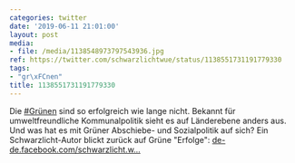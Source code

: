 ```yaml
---
categories: twitter
date: '2019-06-11 21:01:00'
layout: post
media:
- file: /media/1138548973797543936.jpg
ref: https://twitter.com/schwarzlichtwue/status/1138551731191779330
tags:
- "gr\xFCnen"
title: 1138551731191779330
---
```

Die [#Grünen](/t/grünen) sind so erfolgreich wie lange nicht. Bekannt für umweltfreundliche Kommunalpolitik sieht es auf Länderebene anders aus. Und was hat es mit Grüner Abschiebe- und Sozialpolitik auf sich? Ein Schwarzlicht-Autor blickt zurück auf Grüne "Erfolge": [de-de.facebook.com/schwarzlicht.w…](https://de-de.facebook.com/schwarzlicht.wue/posts/588335834907794) 